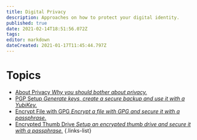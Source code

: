 ```yaml
---
title: Digital Privacy
description: Approaches on how to protect your digital identity.
published: true
date: 2021-02-14T18:51:56.072Z
tags: 
editor: markdown
dateCreated: 2021-01-17T11:45:44.797Z
---
```


# Topics
- [About Privacy *Why you should bother about privacy.*](/digital_privacy/about_privacy)
- [PGP Setup *Generate keys, create a secure backup and use it with a YubiKey.*](/digital_privacy/pgp_setup)
- [Encrypt File with GPG *Encrypt a file with GPG and secure it with a passphrase.*](/digital_privacy/encrypt_file_with_gpg)
- [Encrypted Thumb Drive *Setup an encrypted thumb drive and secure it with a passphrase.*](/digital_privacy/excrypted_thumbdrive)
{.links-list}